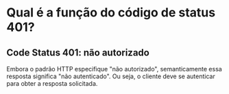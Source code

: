 # Qual é a função do código de status 401?

## Code Status 401: não autorizado

Embora o padrão HTTP especifique "não autorizado", semanticamente essa resposta significa "não autenticado". Ou seja, o cliente deve se autenticar para obter a resposta solicitada.
